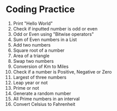 # Coding Practice

1) Print "Hello World"
2) Check if inputted number is odd or even
3) Odd or Even using "Bitwise operators"
4) Sum of Even numbers in a List
5) Add two numbers
6) Square root of a number
7) Area of a triangle
8) Swap two numbers
9) Conversion of Km to Miles 
10) Check if a number is Positive, Negative or Zero
11) Largest of three numbers
12) Leap year or not
13) Prime or not
14) Generate a random number
15) All Prime numbers in an interval
16) Convert Celsius to Fahrenheit